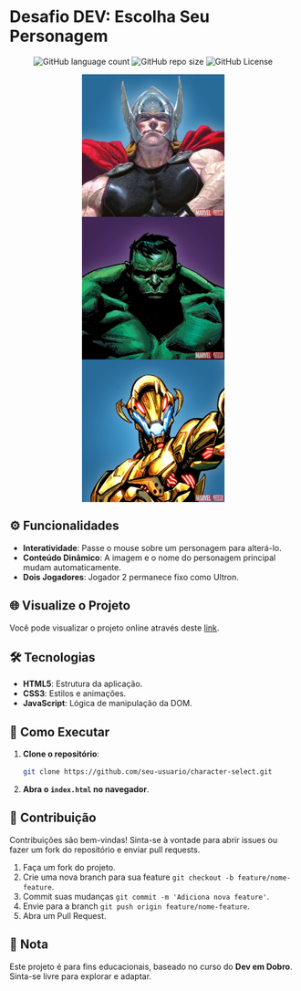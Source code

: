 <!-- Projeto Finalizado -->
# Desafio DEV: Escolha Seu Personagem

<p align="center">
  <!-- Contador de linguagens do GitHub -->
  <img alt="GitHub language count" src="https://img.shields.io/github/languages/count/devAndreotti/dev-hero-selector?color=FFF&labelColor=635184&style=flat-square" >
  <!-- Tamanho do repositório no GitHub -->
  <img alt="GitHub repo size" src="https://img.shields.io/github/repo-size/devAndreotti/dev-hero-selector?color=FFF&labelColor=635184&style=flat-square" >
  <!-- Licença do GitHub -->
  <img alt="GitHub License" src="https://img.shields.io/github/license/devAndreotti/devAndreotti?color=FFF&labelColor=635184&style=flat-square" >
</p>

<div align="center">
  <img src="./src/imagens/thor.jpg" alt="Thor Banner" width="250" style="display: block;">
  <img src="./src/imagens/hulk.jpg" alt="Hulk Banner" width="250" style="display: block;">
  <img src="./src/imagens/ultron.jpg" alt="Ultron Banner" width="250" style="display: block;">
</div>

## ⚙️ Funcionalidades

- **Interatividade**: Passe o mouse sobre um personagem para alterá-lo.
- **Conteúdo Dinâmico**: A imagem e o nome do personagem principal mudam automaticamente.
- **Dois Jogadores**: Jogador 2 permanece fixo como Ultron.

## 🌐 Visualize o Projeto

Você pode visualizar o projeto online através deste [link](https://devandreotti.github.io/dev-hero-selector/).

## 🛠 Tecnologias

- **HTML5**: Estrutura da aplicação.
- **CSS3**: Estilos e animações.
- **JavaScript**: Lógica de manipulação da DOM.

## 🚀 Como Executar

1. **Clone o repositório**:
   ```bash
   git clone https://github.com/seu-usuario/character-select.git
   ```
2. **Abra o `index.html` no navegador**.

## 💪 Contribuição

Contribuições são bem-vindas! Sinta-se à vontade para abrir issues ou fazer um fork do repositório e enviar pull requests.

1. Faça um fork do projeto.
2. Crie uma nova branch para sua feature `git checkout -b feature/nome-feature`.
3. Commit suas mudanças `git commit -m 'Adiciona nova feature'`.
4. Envie para a branch `git push origin feature/nome-feature`.
5. Abra um Pull Request.

## 📝 Nota

Este projeto é para fins educacionais, baseado no curso do **Dev em Dobro**. Sinta-se livre para explorar e adaptar.
